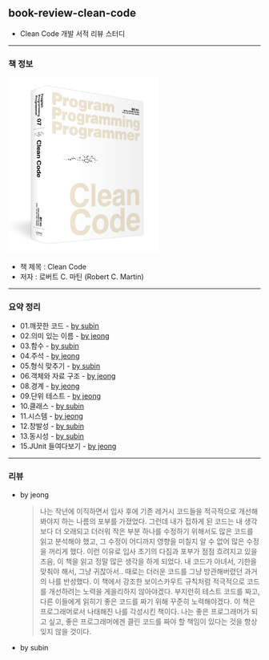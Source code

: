 ## book-review-clean-code

- Clean Code 개발 서적 리뷰 스터디

---

### 책 정보

<img src="./cleanCode.jpeg" width="300px" height="350px" alt="clean code"></img><br/>

- 책 제목 : Clean Code
- 저자 : 로버트 C. 마틴 (Robert C. Martin)

---

### 요약 정리

- 01.깨끗한 코드 - [by subin](01.깨끗한%20코드/01-subin.md)
- 02.의미 있는 이름 - [by jeong](02.의미%20있는%20이름/02-jeong.md)
- 03.함수 - [by subin](03.함수/03-subin.md)
- 04.주석 - [by jeong](04.주석/04-jeong.md)
- 05.형식 맞추기 - [by subin](05.형식%20맞추기/05-subin.md)
- 06.객체와 자료 구조 - [by jeong](06.객체와%20자료%20구조/06-jeong.md)
- 08.경계 - [by jeong](08.경계/img/08-jeong-01.png)
- 09.단위 테스트 - [by jeong](09.단위%20테스트/09-jeong.md)
- 10.클래스 - [by subin](10.클래스/10-subin.md)
- 11.시스템 - [by jeong](11.시스템/11-jeong.md)
- 12.창발성 - [by subin](12.창발성/12-subin.md)
- 13.동시성 - [by subin](13.동시성/13-subin.md)
- 15.JUnit 들여다보기 - [by jeong](15.JUnit%20들여다보기/15-jeong.md)

---

### 리뷰

- by jeong

  > 나는 작년에 이직하면서 입사 후에 기존 레거시 코드들을 적극적으로 개선해봐야지 하는 나름의 포부를 가졌었다.
  > 그런데 내가 접하게 된 코드는 내 생각보다 더 오래되고 더러워 작은 부분 하나를 수정하기 위해서도 많은 코드를 읽고 분석해야 했고, 그 수정이 어디까지 영향을 미칠지 알 수 없어 많은 수정을 꺼리게 했다. 이런 이유로 입사 초기의 다짐과 포부가 점점 흐려지고 있을 즈음, 이 책을 읽고 정말 많은 생각을 하게 되었다.
  > 내 코드가 아녀서, 기한을 맞춰야 해서, 그냥 귀찮아서.. 때로는 더러운 코드를 그냥 방관해버렸던 과거의 나를 반성했다.
  > 이 책에서 강조한 보이스카우트 규칙처럼 적극적으로 코드를 개선하려는 노력을 게을리하지 않아야겠다. 부지런히 테스트 코드를 짜고, 다른 이들에게 읽히기 좋은 코드를 짜기 위해 꾸준히 노력해야겠다.
  > 이 책은 프로그래머로서 나태해진 나를 각성시킨 책이다. 나는 좋은 프로그래머가 되고 싶고, 좋은 프로그래머에겐 클린 코드를 짜야 할 책임이 있다는 것을 항상 잊지 않을 것이다.

- by subin
  >
